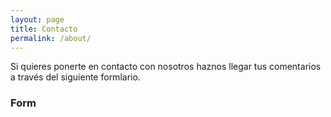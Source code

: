 ```yaml
---
layout: page
title: Contacto
permalink: /about/
---
```


Si quieres ponerte en contacto con nosotros haznos llegar tus comentarios a través del siguiente formlario.

<h3>Form</h3>
